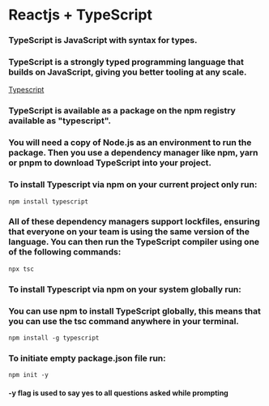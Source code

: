 # Reactjs + TypeScript

### TypeScript is JavaScript with syntax for types.

### TypeScript is a strongly typed programming language that builds on JavaScript, giving you better tooling at any scale.

[Typescript](https://www.typescriptlang.org/)

### TypeScript is available as a package on the npm registry available as "typescript".

### You will need a copy of Node.js as an environment to run the package. Then you use a dependency manager like npm, yarn or pnpm to download TypeScript into your project.

### To install Typescript via npm on your current project only run:

```
npm install typescript
```

### All of these dependency managers support lockfiles, ensuring that everyone on your team is using the same version of the language. You can then run the TypeScript compiler using one of the following commands:

```
npx tsc
```

### To install Typescript via npm on your system globally run:

### You can use npm to install TypeScript globally, this means that you can use the tsc command anywhere in your terminal.

```
npm install -g typescript
```

### To initiate empty package.json file run:

```
npm init -y
```

#### -y flag is used to say yes to all questions asked while prompting
